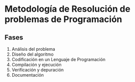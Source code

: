 # Metodología de Resolución de problemas de Programación
## Fases
1. Análisis del problema
2. Diseño del algoritmo
3. Codificación en un Lenguaje de Programación
4. Compilación y ejecución
5. Verificación y depuración
6. Documentación